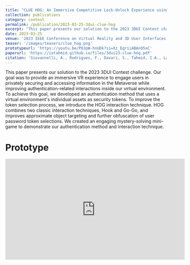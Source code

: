 ```yaml
---
title: "CLUE HOG: An Immersive Competitive Lock-Unlock Experience using Hook On Go-Go Technique for Authentication in the Metaverse"
collection: publications
category: contest
permalink: /publication/2023-03-25-3dui-clue-hog
excerpt: "This paper presents our solution to the 2023 3DUI Contest challenge. Our goal was to provide an immersive VR experience to engage users in privately securing and accessing information in the Metaverse while improving authentication-related interactions inside our virtual environment. To achieve this goal, we developed an authentication method that uses a virtual environment's individual assets as security tokens. To improve the token selection process, we introduce the HOG interaction technique. HOG combines two classic interaction techniques, Hook and Go-Go, and improves approximate object targeting and further obfuscation of user password token selections. We created an engaging mystery-solving mini-game to demonstrate our authentication method and interaction technique."
date: 2023-03-25
venue: '2023 IEEE Conference on Virtual Reality and 3D User Interfaces Abstracts and Workshops (VRW)'
teaser: '/images/teasers/clue_hog.png'
prototypeurl: 'https://youtu.be/POJpW-hnUDk?si=Xz_EqriiABAnO5xC'
paperurl: 'https://iatahmid.github.io/files/3dui23-clue-hog.pdf'
citation: 'Giovannelli, A., Rodrigues, F., Davari, S., Tahmid, I.A., Lane, L., Connor, C., Davidson, K., Ramirez, G.N., David-John, B. and Bowman, D.A., 2023, March. CLUE HOG: An Immersive Competitive Lock-Unlock Experience using Hook On Go-Go Technique for Authentication in the Metaverse. In 2023 IEEE Conference on Virtual Reality and 3D User Interfaces Abstracts and Workshops (VRW) (pp. 945-946). IEEE.'
---
```


This paper presents our solution to the 2023 3DUI Contest challenge. Our goal was to provide an immersive VR experience to engage users in privately securing and accessing information in the Metaverse while improving authentication-related interactions inside our virtual environment. To achieve this goal, we developed an authentication method that uses a virtual environment's individual assets as security tokens. To improve the token selection process, we introduce the HOG interaction technique. HOG combines two classic interaction techniques, Hook and Go-Go, and improves approximate object targeting and further obfuscation of user password token selections. We created an engaging mystery-solving mini-game to demonstrate our authentication method and interaction technique.

Prototype
=========
<iframe width="560" height="315" src="https://www.youtube.com/embed/POJpW-hnUDk?si=VegbzOWo_XATFK1C" title="YouTube video player" frameborder="0" allow="accelerometer; autoplay; clipboard-write; encrypted-media; gyroscope; picture-in-picture; web-share" referrerpolicy="strict-origin-when-cross-origin" allowfullscreen></iframe>